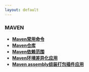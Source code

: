 ```yaml
---
layout: default
---
```




### MAVEN
  * **[Maven常用命令](./detail/maven常用命令.html)**
  * **[Maven仓库](./detail/maven仓库.html)**
  * **[Maven依赖范围](./detail/maven依赖范围.html)**
  * **[Maven环境差异化应用](./detail/maven环境差异化应用.html)**
  * **[Maven assembly组装打包插件应用](./detail/maven_assembly打包插件应用.html)**
  

